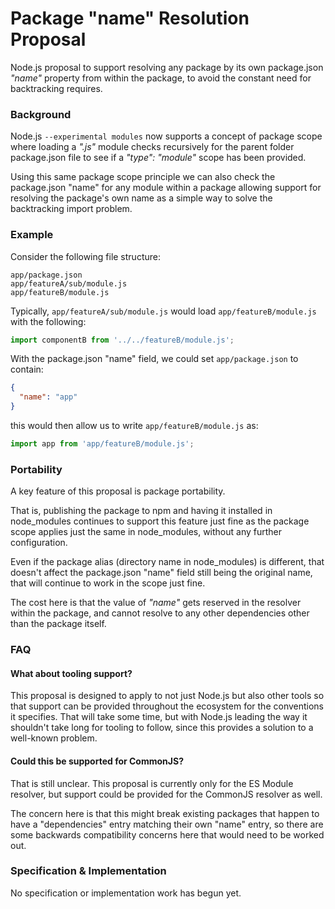 # Package "name" Resolution Proposal

Node.js proposal to support resolving any package by its own package.json _"name"_ property from within the package, to avoid the constant need for backtracking requires.

### Background

Node.js `--experimental modules` now supports a concept of package scope where loading a _".js"_ module checks recursively for the parent folder package.json file to see if a _"type": "module"_ scope has been provided.

Using this same package scope principle we can also check the package.json "name" for any module within a package allowing support for resolving the package's own name as a simple way to solve the backtracking import problem.

### Example

Consider the following file structure:

```
app/package.json
app/featureA/sub/module.js
app/featureB/module.js
```

Typically, `app/featureA/sub/module.js` would load `app/featureB/module.js` with the following:

```js
import componentB from '../../featureB/module.js';
```

With the package.json "name" field, we could set `app/package.json`
to contain:

```json
{
  "name": "app"
}
```

this would then allow us to write `app/featureB/module.js` as:

```js
import app from 'app/featureB/module.js';
```

### Portability

A key feature of this proposal is package portability.

That is, publishing the package to npm and having it installed in node_modules continues to support this feature just fine as the package scope applies just the same in node_modules, without any further configuration.

Even if the package alias (directory name in node_modules) is different, that doesn't affect the package.json "name" field still being the original name, that will continue to work in the scope just fine.

The cost here is that the value of _"name"_ gets reserved in the resolver within the package, and cannot resolve to any other dependencies other than the package itself.

### FAQ

#### What about tooling support?

This proposal is designed to apply to not just Node.js but also other tools so that support can be provided throughout the ecosystem for the conventions it specifies. That will take some time, but with Node.js leading the way it shouldn't take long for tooling to follow, since this provides a solution to a well-known problem.

#### Could this be supported for CommonJS?

That is still unclear. This proposal is currently only for the ES Module resolver, but support could be provided for the CommonJS resolver as well.

The concern here is that this might break existing packages that happen to have a "dependencies" entry matching their own "name" entry, so there are some backwards compatibility concerns here that would need to be worked out.

### Specification & Implementation

No specification or implementation work has begun yet.